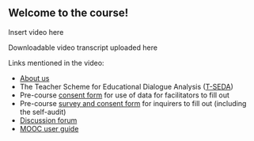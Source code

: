 ## Welcome to the course!

Insert video here

Downloadable video transcript uploaded here

Links mentioned in the video:

* [About us](https://mbrugha.github.io/course-in-a-box/about-us/)
* The Teacher Scheme for Educational Dialogue Analysis ([T-SEDA](https://www.educ.cam.ac.uk/research/programmes/tseda/))
* Pre-course [consent form](https://forms.gle/yKGL6D9xEh6m1eom7) for use of data for facilitators to fill out
* Pre-course [survey and consent form](https://forms.gle/yHmZD6UaA4wkwzJF7) for inquirers to fill out (including the self-audit)
* [Discussion forum](https://www.edudialogue.org/forum/dialogue-mooc-on-dialogue/)
* [MOOC user guide](https://mbrugha.github.io/course-in-a-box/modules/introduction/MOOC-user-guide/)
